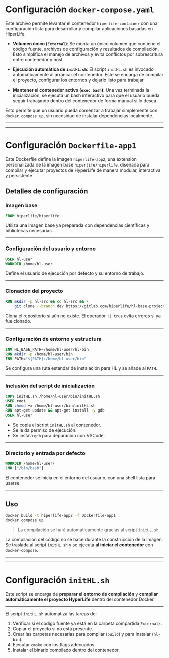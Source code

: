 # Configuración `docker-compose.yaml` 

Este archivo permite levantar el contenedor `hiperlife-container` con una configuración lista para desarrollar y compilar aplicaciones basadas en HiperLife.

- **Volumen único (`External`)**:
  Se monta un único volumen que contiene el código fuente, archivos de configuración y resultados de compilación. Esto simplifica el manejo de archivos y evita conflictos por sobrescritura entre contenedor y host.

- **Ejecución automática de `initHL.sh`**:
  El script `initHL.sh` es invocado automáticamente al arrancar el contenedor. Este se encarga de compilar el proyecto, configurar los entornos y dejarlo listo para trabajar.

- **Mantener el contenedor activo (`exec bash`)**:
  Una vez terminada la inicialización, se ejecuta un bash interactivo para que el usuario pueda seguir trabajando dentro del contenedor de forma manual si lo desea.

Esto permite que un usuario pueda comenzar a trabajar simplemente con `docker compose up`, sin necesidad de instalar dependencias localmente.

---
---

# Configuración `Dockerfile-app1`


Este Dockerfile define la imagen `hiperlife-app2`, una extensión personalizada de la imagen base `hiperlife/hiperlife`, diseñada para compilar y ejecutar proyectos de HyperLife de manera modular, interactiva y persistente.

##  Detalles de configuración

###  Imagen base

```dockerfile
FROM hiperlife/hiperlife
```

Utiliza una imagen base ya preparada con dependencias científicas y bibliotecas necesarias.

---

###  Configuración del usuario y entorno

```dockerfile
USER hl-user
WORKDIR /home/hl-user
```

Define el usuario de ejecución por defecto y su entorno de trabajo.

---

### Clonación del proyecto

```dockerfile
RUN mkdir -p hl-src && cd hl-src && \
    git clone --branch dev https://gitlab.com/hiperlife/hl-base-project.git || true
```

Clona el repositorio si aún no existe. El operador `|| true` evita errores si ya fue clonado.

---

###  Configuración de entorno y estructura

```dockerfile
ENV HL_BASE_PATH=/home/hl-user/hl-bin
RUN mkdir -p /home/hl-user/bin
ENV PATH="${PATH}:/home/hl-user/bin"
```

Se configura una ruta estándar de instalación para HL y se añade al `PATH`.

---

###  Inclusión del script de inicialización

```dockerfile
COPY initHL.sh /home/hl-user/bin/initHL.sh
USER root
RUN chmod +x /home/hl-user/bin/initHL.sh
RUN apt-get update && apt-get install -y gdb
USER hl-user
```

- Se copia el script `initHL.sh` al contenedor.
- Se le da permiso de ejecución.
- Se instala `gdb` para depuración con VSCode.

---

###  Directorio y entrada por defecto

```dockerfile
WORKDIR /home/hl-user/
CMD ["/bin/bash"]
```

El contenedor se inicia en el entorno del usuario, con una shell lista para usarse.

---

##  Uso

```bash
docker build -t hiperlife-app2 -f Dockerfile-app1 .
docker compose up
```

> La compilación se hará automáticamente gracias al script `initHL.sh`.

La compilación del código no se hace durante la construcción de la imagen.  Se traslada al script `initHL.sh` y se ejecuta **al iniciar el contenedor** con `docker-compose`.


---
---


# Configuración `initHL.sh`

Este script se encarga de **preparar el entorno de compilación** y **compilar automáticamente el proyecto HyperLife** dentro del contenedor Docker.

---

El script `initHL.sh` automatiza las tareas de:

1. Verificar si el código fuente ya está en la carpeta compartida `External/`.
2. Copiar el proyecto si no está presente.
3. Crear las carpetas necesarias para compilar (`build`) y para instalar (`hl-bin`).
4. Ejecutar `cmake` con los flags adecuados.
5. Instalar el binario compilado dentro del contenedor.